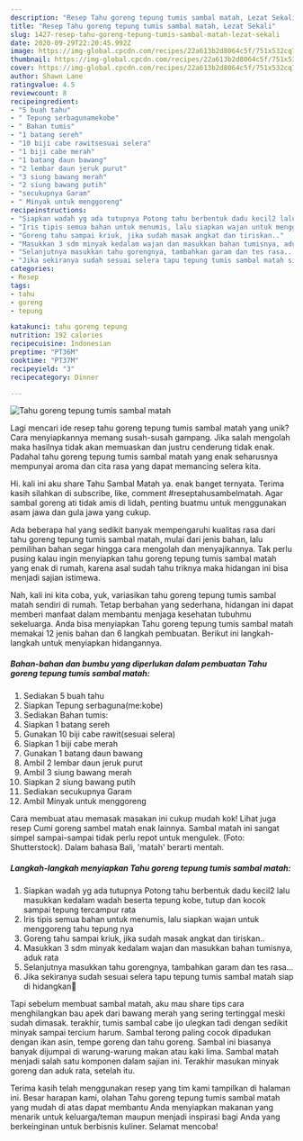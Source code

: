 ```yaml
---
description: "Resep Tahu goreng tepung tumis sambal matah, Lezat Sekali"
title: "Resep Tahu goreng tepung tumis sambal matah, Lezat Sekali"
slug: 1427-resep-tahu-goreng-tepung-tumis-sambal-matah-lezat-sekali
date: 2020-09-29T22:20:45.992Z
image: https://img-global.cpcdn.com/recipes/22a613b2d8064c5f/751x532cq70/tahu-goreng-tepung-tumis-sambal-matah-foto-resep-utama.jpg
thumbnail: https://img-global.cpcdn.com/recipes/22a613b2d8064c5f/751x532cq70/tahu-goreng-tepung-tumis-sambal-matah-foto-resep-utama.jpg
cover: https://img-global.cpcdn.com/recipes/22a613b2d8064c5f/751x532cq70/tahu-goreng-tepung-tumis-sambal-matah-foto-resep-utama.jpg
author: Shawn Lane
ratingvalue: 4.5
reviewcount: 8
recipeingredient:
- "5 buah tahu"
- " Tepung serbagunamekobe"
- " Bahan tumis"
- "1 batang sereh"
- "10 biji cabe rawitsesuai selera"
- "1 biji cabe merah"
- "1 batang daun bawang"
- "2 lembar daun jeruk purut"
- "3 siung bawang merah"
- "2 siung bawang putih"
- "secukupnya Garam"
- " Minyak untuk menggoreng"
recipeinstructions:
- "Siapkan wadah yg ada tutupnya Potong tahu berbentuk dadu kecil2 lalu masukkan kedalam wadah beserta tepung kobe, tutup dan kocok sampai tepung tercampur rata"
- "Iris tipis semua bahan untuk menumis, lalu siapkan wajan untuk menggoreng tahu tepung nya"
- "Goreng tahu sampai kriuk, jika sudah masak angkat dan tiriskan.."
- "Masukkan 3 sdm minyak kedalam wajan dan masukkan bahan tumisnya, aduk rata"
- "Selanjutnya masukkan tahu gorengnya, tambahkan garam dan tes rasa..."
- "Jika sekiranya sudah sesuai selera tapu tepung tumis sambal matah siap di hidangkan👱"
categories:
- Resep
tags:
- tahu
- goreng
- tepung

katakunci: tahu goreng tepung 
nutrition: 192 calories
recipecuisine: Indonesian
preptime: "PT36M"
cooktime: "PT37M"
recipeyield: "3"
recipecategory: Dinner

---
```



![Tahu goreng tepung tumis sambal matah](https://img-global.cpcdn.com/recipes/22a613b2d8064c5f/751x532cq70/tahu-goreng-tepung-tumis-sambal-matah-foto-resep-utama.jpg)

Lagi mencari ide resep tahu goreng tepung tumis sambal matah yang unik? Cara menyiapkannya memang susah-susah gampang. Jika salah mengolah maka hasilnya tidak akan memuaskan dan justru cenderung tidak enak. Padahal tahu goreng tepung tumis sambal matah yang enak seharusnya mempunyai aroma dan cita rasa yang dapat memancing selera kita.

Hi. kali ini aku share Tahu Sambal Matah ya. enak banget ternyata. Terima kasih silahkan di subscribe, like, comment #reseptahusambelmatah. Agar sambal goreng ati tidak amis di lidah, penting buatmu untuk menggunakan asam jawa dan gula jawa yang cukup.

Ada beberapa hal yang sedikit banyak mempengaruhi kualitas rasa dari tahu goreng tepung tumis sambal matah, mulai dari jenis bahan, lalu pemilihan bahan segar hingga cara mengolah dan menyajikannya. Tak perlu pusing kalau ingin menyiapkan tahu goreng tepung tumis sambal matah yang enak di rumah, karena asal sudah tahu triknya maka hidangan ini bisa menjadi sajian istimewa.


Nah, kali ini kita coba, yuk, variasikan tahu goreng tepung tumis sambal matah sendiri di rumah. Tetap berbahan yang sederhana, hidangan ini dapat memberi manfaat dalam membantu menjaga kesehatan tubuhmu sekeluarga. Anda bisa menyiapkan Tahu goreng tepung tumis sambal matah memakai 12 jenis bahan dan 6 langkah pembuatan. Berikut ini langkah-langkah untuk menyiapkan hidangannya.

<!--inarticleads1-->

##### Bahan-bahan dan bumbu yang diperlukan dalam pembuatan Tahu goreng tepung tumis sambal matah:

1. Sediakan 5 buah tahu
1. Siapkan  Tepung serbaguna(me:kobe)
1. Sediakan  Bahan tumis:
1. Siapkan 1 batang sereh
1. Gunakan 10 biji cabe rawit(sesuai selera)
1. Siapkan 1 biji cabe merah
1. Gunakan 1 batang daun bawang
1. Ambil 2 lembar daun jeruk purut
1. Ambil 3 siung bawang merah
1. Siapkan 2 siung bawang putih
1. Sediakan secukupnya Garam
1. Ambil  Minyak untuk menggoreng


Cara membuat atau memasak masakan ini cukup mudah kok! Lihat juga resep Cumi goreng sambel matah enak lainnya. Sambal matah ini sangat simpel sampai-sampai tidak perlu repot untuk mengulek. (Foto: Shutterstock). Dalam bahasa Bali, &#39;matah&#39; berarti mentah. 

<!--inarticleads2-->

##### Langkah-langkah menyiapkan Tahu goreng tepung tumis sambal matah:

1. Siapkan wadah yg ada tutupnya Potong tahu berbentuk dadu kecil2 lalu masukkan kedalam wadah beserta tepung kobe, tutup dan kocok sampai tepung tercampur rata
1. Iris tipis semua bahan untuk menumis, lalu siapkan wajan untuk menggoreng tahu tepung nya
1. Goreng tahu sampai kriuk, jika sudah masak angkat dan tiriskan..
1. Masukkan 3 sdm minyak kedalam wajan dan masukkan bahan tumisnya, aduk rata
1. Selanjutnya masukkan tahu gorengnya, tambahkan garam dan tes rasa...
1. Jika sekiranya sudah sesuai selera tapu tepung tumis sambal matah siap di hidangkan👱


Tapi sebelum membuat sambal matah, aku mau share tips cara menghilangkan bau apek dari bawang merah yang sering tertinggal meski sudah dimasak. terakhir, tumis sambal cabe ijo ulegkan tadi dengan sedikit minyak sampai tercium harum. Sambal terong paling cocok dipadukan dengan ikan asin, tempe goreng dan tahu goreng. Sambal ini biasanya banyak dijumpai di warung-warung makan atau kaki lima. Sambal matah menjadi salah satu komponen dalam sajian ini. Terakhir masukan minyak goreng dan aduk rata, setelah itu. 

Terima kasih telah menggunakan resep yang tim kami tampilkan di halaman ini. Besar harapan kami, olahan Tahu goreng tepung tumis sambal matah yang mudah di atas dapat membantu Anda menyiapkan makanan yang menarik untuk keluarga/teman maupun menjadi inspirasi bagi Anda yang berkeinginan untuk berbisnis kuliner. Selamat mencoba!
